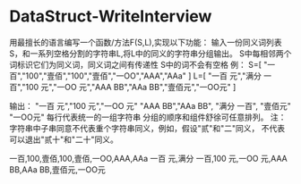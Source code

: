 # DataStruct-WriteInterview

用最擅长的语言编写一个函数/方法F(S,L),实现以下功能：
输入一份同义词列表S，和一系列空格分割的字符串L,将L中的同义的字符串分组输出。
S中每相邻两个词标识它们为同义词，同义词之间有传递性
S中的词不会有空格
例：
S=[
"一百","100","壹佰","100","壹佰","一OO","AAA","AAa"
]
L=[
"一百 元","满分 一百","100 元","一OO 元","AAA BB","AAa BB","壹佰元","一OO元"
]

输出：
"一百 元","100 元","一OO 元"
"AAA BB","AAa BB",
"满分 一百",
"壹佰元"
"一OO元"
每行代表统一的一组字符串
分组的顺序和组件舒徐可任意排列。
注：字符串中子串同意不代表重个字符串同义，例如，假设"贰"和"二"同义，
不代表可以退出"贰十"和"二十"同义。

一百,100,壹佰,100,壹佰,一OO,AAA,AAa
一百 元,满分 一百,100 元,一OO 元,AAA BB,AAa BB,壹佰元,一OO元
